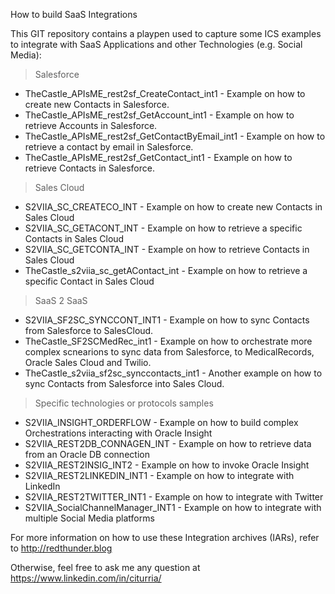 How to build SaaS Integrations


This GIT repository contains a playpen used to capture some ICS examples to integrate with SaaS Applications and other Technologies (e.g. Social Media):

> Salesforce

- TheCastle_APIsME_rest2sf_CreateContact_int1 - Example on how to create new Contacts in  Salesforce. 
- TheCastle_APIsME_rest2sf_GetAccount_int1 - Example on how to retrieve Accounts in  Salesforce. 
- TheCastle_APIsME_rest2sf_GetContactByEmail_int1 - Example on how to retrieve a contact by email in  Salesforce. 
- TheCastle_APIsME_rest2sf_GetContact_int1 - Example on how to retrieve Contacts in  Salesforce. 


> Sales Cloud

- S2VIIA_SC_CREATECO_INT - Example on how to create new Contacts in Sales Cloud
- S2VIIA_SC_GETACONT_INT - Example on how to retrieve a specific Contacts  in Sales Cloud 
- S2VIIA_SC_GETCONTA_INT - Example on how to retrieve Contacts in Sales Cloud 
- TheCastle_s2viia_sc_getAContact_int - Example on how to retrieve a specific Contact in Sales Cloud 


> SaaS 2 SaaS

- S2VIIA_SF2SC_SYNCCONT_INT1  - Example on how to sync Contacts from Salesforce to SalesCloud.
- TheCastle_SF2SCMedRec_int1 - Example on how to orchestrate more complex scnearions to sync data from Salesforce, to MedicalRecords, Oracle Sales Cloud and Twilio.
- TheCastle_s2viia_sf2sc_synccontacts_int1 - Another example on how to sync Contacts from Salesforce into Sales Cloud.

> Specific technologies or protocols samples

- S2VIIA_INSIGHT_ORDERFLOW  - Example on how to build complex Orchestrations interacting with Oracle Insight 
- S2VIIA_REST2DB_CONNAGEN_INT - Example on how to retrieve data from an Oracle DB connection 
- S2VIIA_REST2INSIG_INT2  - Example on how to invoke Oracle Insight 
- S2VIIA_REST2LINKEDIN_INT1 - Example on how to integrate with LinkedIn 
- S2VIIA_REST2TWITTER_INT1 - Example on how to integrate with Twitter
- S2VIIA_SocialChannelManager_INT1 - Example on how to integrate with multiple Social Media platforms 


For more information on how to use these Integration archives (IARs), refer to http://redthunder.blog 

Otherwise, feel free to ask me any question at https://www.linkedin.com/in/citurria/
